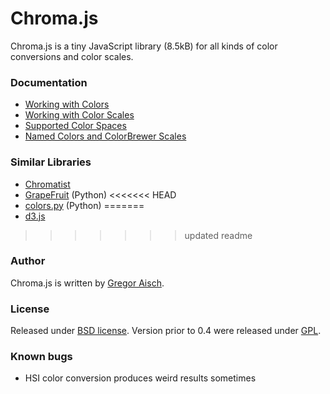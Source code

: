 # Chroma.js

Chroma.js is a tiny JavaScript library (8.5kB) for all kinds of color conversions and color scales.

### Documentation

* [Working with Colors](https://github.com/gka/chroma.js/wiki/Colors)
* [Working with Color Scales](https://github.com/gka/chroma.js/wiki/Color-Scales)
* [Supported Color Spaces](https://github.com/gka/chroma.js/wiki/Color-Spaces)
* [Named Colors and ColorBrewer Scales](https://github.com/gka/chroma.js/wiki/Predefined-Colors)

### Similar Libraries

* [Chromatist](https://github.com/jrus/chromatist)
* [GrapeFruit](http://code.google.com/p/grapefruit/) (Python)
<<<<<<< HEAD
* [colors.py](https://github.com/mattrobenolt/colors.py) (Python)
=======
* [d3.js](https://github.com/mbostock/d3)
>>>>>>> updated readme

### Author

Chroma.js is written by [Gregor Aisch](http://driven-by-data.net).

### License

Released under [BSD license](http://opensource.org/licenses/BSD-3-Clause).
Version prior to 0.4 were released under [GPL](http://www.gnu.org/licenses/gpl-3.0).

### Known bugs

* HSI color conversion produces weird results sometimes